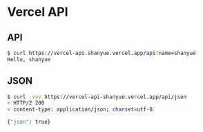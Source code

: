 # Vercel API

## API

``` bash
$ curl https://vercel-api.shanyue.vercel.app/api?name=shanyue
Hello, shanyue
```

## JSON

``` bash
$ curl -vvv https://vercel-api-shanyue.vercel.app/api/json
< HTTP/2 200
< content-type: application/json; charset=utf-8

{"json": true}
```
